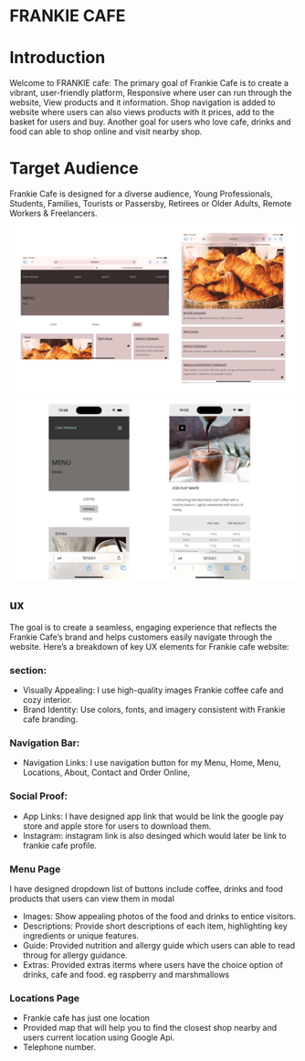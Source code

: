 # FRANKIE CAFE

# Introduction
Welcome to FRANKIE cafe: 
The primary goal of Frankie Cafe is to create a vibrant, user-friendly platform, Responsive where user can run through the website, View products and it information. Shop navigation is added to website where users can also views products with it prices, 
add to the basket for users and buy. Another goal for users who love cafe, drinks and food can able to shop online and visit nearby shop.

# Target Audience
Frankie Cafe is designed for a diverse audience, Young Professionals, Students, Families, Tourists or Passersby, Retirees or Older Adults, Remote Workers & Freelancers.
![Alt Text](images/tablet-pic.jpg)
![Alt Text](images/mobileportrait.jpg)

## ux
The goal is to create a seamless, engaging experience that reflects the Frankie Cafe’s brand and helps customers easily navigate through the website. Here’s a breakdown of key UX elements for Frankie cafe website:
### section:
- Visually Appealing: I use high-quality images Frankie coffee cafe and cozy interior.
- Brand Identity:  Use colors, fonts, and imagery consistent with Frankie cafe branding.

### Navigation Bar:
- Navigation Links: I use navigation button for my Menu, Home, Menu, Locations, About, Contact and  Order Online,
### Social Proof:
- App Links: I have designed app link that would be link the google pay store and apple store for users to download them.
- Instagram: instagram link is also desinged which would later be link to frankie cafe profile.

### Menu Page

I have designed dropdown list of buttons include coffee, drinks and food products that users can view them in modal
- Images: Show appealing photos of the food and drinks to entice visitors.
- Descriptions: Provide short descriptions of each item, highlighting key ingredients or unique features.
- Guide: Provided nutrition and allergy guide which users can able to read throug for allergy guidance.
- Extras: Provided extras iterms where users have the choice option of drinks, cafe and food. eg raspberry and marshmallows
### Locations Page
- Frankie cafe has just one location
- Provided map that will help you to find the closest shop nearby and users current location using Google Api.
- Telephone number.

